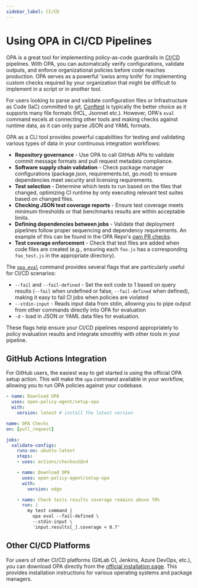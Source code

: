 ```yaml
---
sidebar_label: CI/CD
---
```


# Using OPA in CI/CD Pipelines

OPA is a great tool for implementing policy-as-code guardrails in
<abbr title="continuous integration/continuous deployment">CI/CD</abbr>
pipelines. With OPA, you can automatically verify configurations, validate
outputs, and enforce organizational policies before code reaches production. OPA
serves as a powerful 'swiss army knife' for implementing custom checks required
by your organization that might be difficult to implement in a script or in
another tool.

For users looking to parse and validate configuration files or Infrastructure as
Code (IaC) committed to git, [Conftest](https://www.conftest.dev) is typically
the better choice as it supports many file formats (HCL, Jsonnet etc.).
However, OPA's `eval` command excels at connecting other tools and making checks
against runtime data, as it can only parse JSON and YAML formats.

OPA as a CLI tool provides powerful capabilities for testing and validating
various types of data in your continuous integration workflows:

- **Repository governance** - Use OPA to call GitHub APIs to validate commit
  message formats and pull request metadata compliance.
- **Software supply chain validation** - Check package manager configurations
  (package.json, requirements.txt, go.mod) to ensure dependencies meet security
  and licensing requirements.
- **Test selection** - Determine which tests to run based on the
  files that changed, optimizing CI runtime by only executing relevant test
  suites based on changed files.
- **Checking JSON test coverage reports** - Ensure test coverage meets minimum
  thresholds or that benchmarks results are within acceptable limits.
- **Defining dependencies between jobs** - Validate that deployment pipelines
  follow proper sequencing and dependency requirements. An example of this can
  be found in the OPA Repo's [own PR checks](https://github.com/open-policy-agent/opa/blob/aee10e4a8deef80f3110237426a64fa5d4e229de/.github/workflows/pull-request.yaml#L476-L521).
- **Test coverage enforcement** - Check that test files are added when code
  files are created (e.g., ensuring each `foo.js` has a corresponding
  `foo_test.js` in the appropriate directory).

The [`opa eval`](./cli#eval) command provides
several flags that are particularly useful for CI/CD scenarios:

- `--fail` and `--fail-defined` - Set the exit code to 1 based on query results
  (`--fail` when undefined or false, `--fail-defined` when defined), making it
  easy to fail CI jobs when policies are violated
- `--stdin-input` - Reads input data from stdin, allowing you to pipe output
  from other commands directly into OPA for evaluation
- `-d` - load in JSON or YAML data files for evaluation.

These flags help ensure your CI/CD pipelines respond appropriately to policy evaluation results and integrate smoothly with other tools in your pipeline.

## GitHub Actions Integration

For GitHub users, the easiest way to get started is using the official OPA setup
action. This will make the `opa` command available in your workflow, allowing
you to run OPA policies against your codebase.

```yaml title="OPA installation step"
- name: Download OPA
  uses: open-policy-agent/setup-opa
  with:
    version: latest # install the latest version
```

```yaml title="Example workflow checking test coverage"
name: OPA Checks
on: [pull_request]

jobs:
  validate-configs:
    runs-on: ubuntu-latest
    steps:
    - uses: actions/checkout@v4

    - name: Download OPA
      uses: open-policy-agent/setup-opa
      with:
        version: edge

    - name: Check tests results coverage remains above 70%
      run: |
        my test command |
          opa eval --fail-defined \
          --stdin-input \
          'input.results[_].coverage < 0.7'
```

## Other CI/CD Platforms

For users of other CI/CD platforms (GitLab CI, Jenkins, Azure DevOps, etc.), you
can download OPA directly from the [official installation page](../docs?current-os=linux#1-download-opa).
This provides installation instructions for various operating systems and
package managers.
